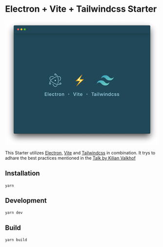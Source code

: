 # Electron + Vite + Tailwindcss Starter

![Electron + Vite + Tailwindcss Starter](screenshot.png)

This Starter utilizes [Electron](https://electronjs.org/), [Vite](https://github.com/vitejs/vite) and [Tailwindcss](https://tailwindcss.com/) in combination. It trys to adhare the best practices mentioned in the [Talk by Kilian Valkhof](https://www.youtube.com/watch?v=fw4PmPaghyU)

## Installation

`yarn`

## Development

`yarn dev`

## Build

`yarn build`
